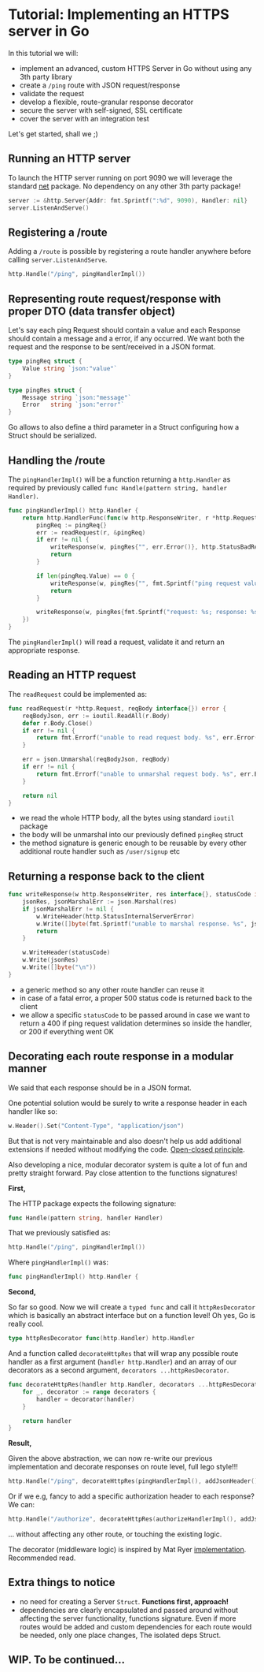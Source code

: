 # Tutorial: Implementing an HTTPS server in Go

In this tutorial we will:

- implement an advanced, custom HTTPS Server in Go without using any 3th party library
- create a `/ping` route with JSON request/response
- validate the request
- develop a flexible, route-granular response decorator
- secure the server with self-signed, SSL certificate
- cover the server with an integration test

Let's get started, shall we ;)

## Running an HTTP server

To launch the HTTP server running on port 9090 we will leverage the standard [net](https://golang.org/pkg/net/http/?m=all) package. No dependency on any other 3th party package!

```go
server := &http.Server{Addr: fmt.Sprintf(":%d", 9090), Handler: nil}
server.ListenAndServe()
```

## Registering a /route

Adding a `/route` is possible by registering a route handler anywhere before calling `server.ListenAndServe`.

```go
http.Handle("/ping", pingHandlerImpl())
```

## Representing route request/response with proper DTO (data transfer object)

Let's say each ping Request should contain a value and each Response should contain a message and a error, if any occurred. We want both the request and the response to be sent/received in a JSON format.

```go
type pingReq struct {
	Value string `json:"value"`
}

type pingRes struct {
	Message string `json:"message"`
	Error   string `json:"error"`
}
```

Go allows to also define a third parameter in a Struct configuring how a Struct should be serialized.

## Handling the /route

The `pingHandlerImpl()` will be a function returning a `http.Handler` as required by previously called `func Handle(pattern string, handler Handler)`.

```go
func pingHandlerImpl() http.Handler {
	return http.HandlerFunc(func(w http.ResponseWriter, r *http.Request) {
		pingReq := pingReq{}
		err := readRequest(r, &pingReq)
		if err != nil {
			writeResponse(w, pingRes{"", err.Error()}, http.StatusBadRequest)
			return
		}

		if len(pingReq.Value) == 0 {
			writeResponse(w, pingRes{"", fmt.Sprintf("ping request value must be at least 1 char")}, http.StatusBadRequest)
			return
		}

		writeResponse(w, pingRes{fmt.Sprintf("request: %s; response: %s", pingReq.Value, "some response..."), ""}, http.StatusOK)
	})
}
```

The `pingHandlerImpl()` will read a request, validate it and return an appropriate response.

## Reading an HTTP request

The `readRequest` could be implemented as:

```go
func readRequest(r *http.Request, reqBody interface{}) error {
	reqBodyJson, err := ioutil.ReadAll(r.Body)
	defer r.Body.Close()
	if err != nil {
		return fmt.Errorf("unable to read request body. %s", err.Error())
	}

	err = json.Unmarshal(reqBodyJson, reqBody)
	if err != nil {
		return fmt.Errorf("unable to unmarshal request body. %s", err.Error())
	}

	return nil
}
```

- we read the whole HTTP body, all the bytes using standard `ioutil` package
- the body will be unmarshal into our previously defined `pingReq` struct
- the method signature is generic enough to be reusable by every other additional route handler such as `/user/signup` etc

## Returning a response back to the client

```go
func writeResponse(w http.ResponseWriter, res interface{}, statusCode int) {
	jsonRes, jsonMarshalErr := json.Marshal(res)
	if jsonMarshalErr != nil {
		w.WriteHeader(http.StatusInternalServerError)
		w.Write([]byte(fmt.Sprintf("unable to marshal response. %s", jsonMarshalErr.Error())))
		return
	}

	w.WriteHeader(statusCode)
	w.Write(jsonRes)
	w.Write([]byte("\n"))
}
```

- a generic method so any other route handler can reuse it
- in case of a fatal error, a proper 500 status code is returned back to the client
- we allow a specific `statusCode` to be passed around in case we want to return a 400 if ping request validation determines so inside the handler, or 200 if everything went OK

## Decorating each route response in a modular manner

We said that each response should be in a JSON format.

One potential solution would be surely to write a response header in each handler like so:

```go
w.Header().Set("Content-Type", "application/json")
```

But that is not very maintainable and also doesn't help us add additional extensions if needed without modifying the code. [Open-closed principle](https://en.wikipedia.org/wiki/Open%E2%80%93closed_principle).

Also developing a nice, modular decorator system is quite a lot of fun and pretty straight forward. Pay close attention to the functions signatures!

**First,**

The HTTP package expects the following signature:

```go
func Handle(pattern string, handler Handler)
```

That we previously satisfied as:

```go
http.Handle("/ping", pingHandlerImpl())
```

Where `pingHandlerImpl()` was:

```go
func pingHandlerImpl() http.Handler {
```

**Second,**

So far so good. Now we will create a `typed func` and call it `httpResDecorator` which is basically an abstract interface but on a function level! Oh yes, Go is really cool.

```go
type httpResDecorator func(http.Handler) http.Handler
```

And a function called `decorateHttpRes` that will wrap any possible route handler as a first argument (`handler http.Handler`) and an array of our decorators as a second argument, `decorators ...httpResDecorator`.

```go
func decorateHttpRes(handler http.Handler, decorators ...httpResDecorator) http.Handler {
	for _, decorator := range decorators {
		handler = decorator(handler)
	}

	return handler
}
```

**Result,**

Given the above abstraction, we can now re-write our previous implementation and decorate responses on route level, full lego style!!!

```go
http.Handle("/ping", decorateHttpRes(pingHandlerImpl(), addJsonHeader()))
```

Or if we e.g, fancy to add a specific authorization header to each response? We can:

```go
http.Handle("/authorize", decorateHttpRes(authorizeHandlerImpl(), addJsonHeader(), addAuthorizationHeader()))
```

... without affecting any other route, or touching the existing logic.

The decorator (middleware logic) is inspired by Mat Ryer [implementation](https://medium.com/@matryer/the-http-handler-wrapper-technique-in-golang-updated-bc7fbcffa702). Recommended read.

## Extra things to notice

- no need for creating a Server `Struct`. **Functions first, approach!**
- dependencies are clearly encapsulated and passed around without affecting the server functionality, functions signature. Even if more routes would be added and custom dependencies for each route would be needed, only one place changes, The isolated deps Struct.

## WIP. To be continued...